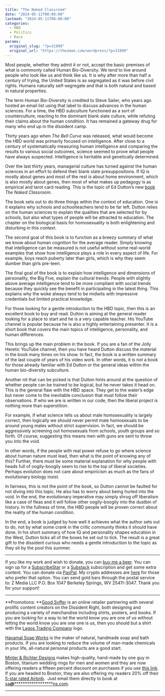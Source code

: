 ```yaml
---
title: "The Naked Classroom"
date: "2024-05-11T00:00:00"
lastmod: "2024-05-11T00:00:00"
categories:
  - HBD
  - Politics
  - Race
params:
  original_slug: "?p=31999"
  original_url: "https://thezman.com/wordpress/?p=31999"
---
```


Most people, whether they admit it or not, accept the basic premises of
what is commonly called Human Bio-Diversity. We tend to live around
people who look like us and think like us. It is why after more than
half a century of trying, the United States is as segregated as it was
before civil rights. Humans naturally self-segregate and that is both
natural and based in natural properties.

The term Human Bio-Diversity is credited to Steve Sailer, who years ago
hosted an email list using that label to discuss advances in the human
sciences. For a time, the HBD subculture functioned as a sort of
counterculture, reacting to the dominant blank slate culture, while
refuting their claims about the human condition. It has remained a
gateway drug for many who end up in the dissident camp.

Thirty years ago when *The Bell Curve* was released, what would become
the HBD world was primarily focused on intelligence. After close to a
century of systematically measuring human intelligence and comparing the
results to various social outcomes, science seemed to prove what people
have always suspected. Intelligence is heritable and genetically
determined.

Over the last thirty years, managerial culture has turned against the
human sciences in an effort to defend their blank slate presuppositions.
If IQ is mostly about genes and most of the rest is about home
environment, which is also mostly about genes, then most of what makes
up pedagogy is as empirical and tarot card reading. This is the topic of
Ed Dutton’s new <a
href="https://www.amazon.com/Naked-Classroom-Evolutionary-Psychology-School-ebook/dp/B0CP45HJYK/034"
rel="noopener" target="_blank">book</a> *The Naked Classroom*.

The book sets out to do three things within the context of education.
One is it explains why schools and schoolteachers tend to be far left.
Dutton relies on the human sciences to explain the qualities that are
selected for by schools, but also what types of people will be attracted
to education. The chapter on the biological basis for homosexuality is
both enlightening and disturbing in this context.

The second goal of this book is to function as a breezy summary of what
we know about human cognition for the average reader. Simply knowing
that intelligence can be measured is not useful without some real-world
examples that show how intelligence plays a role in every aspect of
life. For example, boys reach puberty later than girls, which is why
they seem dumber than girls pre-teen.

The final goal of the book is to explain how intelligence and dimensions
of personality, the Big Five, explain the cultural trends. People with
slightly above average intelligence tend to be more compliant with
social trends because they quickly see the benefit in participating in
the latest thing. This explains why the woke always tend to be midwits
with impressive credentials but limited practical knowledge.

For those looking for a gentle introduction to the HBD topic, then this
is an excellent book to buy and read. Dutton is aiming at the general
reader looking for a place to start and he is a very capable teacher.
His YouTube channel is popular because he is also a highly entertaining
presenter. It is a short book that covers the main topics of
intelligence, personality, and human differences.

This brings up the main problem in the book. If you are a fan of the
Jolly Heretic YouTube channel, then you have heard Dutton discuss the
material in the book many times on his show. In fact, the book is a
written summary of the last couple of years of his video work. In other
words, it is not a book for those already familiar with Ed Dutton or the
general ideas within the human bio-diversity subculture.

Another nit that can be picked is that Dutton hints around at the
question of whether people can be trained to be logical, but he never
takes it head on. This is the general flaw with the HBD space. They get
to the water’s edge but never come to the inevitable conclusion that
must follow their observations. If who we are is written in our code,
then the liberal project is nothing more than superstition.

For example, if what science tells us about male homosexuality is
largely correct, then logically we should never permit male homosexuals
to be around young males without strict supervision. In fact, we should
be aggressively screening out homosexuals from schools, youth groups and
so forth. Of course, suggesting this means men with guns are sent to
throw you into the void.

In other words, if the people with real power refuse to go where science
about human nature must lead, then what is the point of knowing any of
this? Further, there must be some material explanation for why people
with heads full of oogily-boogily seem to rise to the top of liberal
societies. Perhaps evolution does not care about empiricism as much as
the fans of evolutionary biology insist.

In fairness, this is not the point of the book, so Dutton cannot be
faulted for not diving into this topic. He also has to worry about being
hurled into the void. In the end, the evolutionary imperative may simply
shrug off liberalism like a case of fleas and it will follow other
oogily-boogily into the dustbin of history. In the fullness of time, the
HBD people will be proven correct about the reality of the human
condition.

In the end, a book is judged by how well it achieves what the author
sets out to do, not by what some crank in the critic community thinks it
should have done. In his short summary of how IQ and personality shapes
education in the West, Dutton ticks all of the boxes he set out to tick.
The result is a great gift to the dissident curious who needs a gentle
introduction to the topic as they sit by the pool this summer.

------------------------------------------------------------------------

If you like my work and wish to donate, you can
<a href="https://www.buymeacoffee.com/mujolulu" rel="noopener"
target="_blank">buy me a beer</a>. You can sign up for a
<a href="https://www.subscribestar.com/the-z-blog" rel="noopener"
target="_blank">SubscribeStar</a> or a
<a href="https://thedissident.substack.com/" rel="noopener"
target="_blank">Substack</a> subscription and get some extra content.
You can donate via <a
href="https://www.paypal.com/donate/?cmd=_s-xclick&amp;hosted_button_id=UDAS2Q8JYA6CN&amp;source=url"
rel="noopener" target="_blank">PayPal</a>. My crypto addresses are
<a href="https://thezman.com/wordpress/?page_id=22713" rel="noopener"
target="_blank">here</a> for those who prefer that option. You can send
gold bars through the postal service to: Z Media LLC P.O. Box 1047
Berkeley Springs, WV 25411-3047. Thank you for your support!

------------------------------------------------------------------------

**Promotions: **<a href="https://goodsvffer.com/" rel="noopener" target="_blank">Good
Svffer</a> is an online retailer partnering with several prolific
content creators on the Dissident Right, both designing and producing a
variety of merchandise including shirts, posters, and books. If you are
looking for a way to let the world know you are one of us without
letting the world know you are one one is us, then you should but a
shirt with the
<a href="https://goodsvffer.com/products/lagos-trading-company"
rel="noopener" target="_blank">Lagos Trading Company</a> logo.

<a href="https://havamalsoapworks.com/" rel="noopener"
target="_blank">Havamal Soap Works</a> is the maker of natural, handmade
soap and bath products. If you are looking to reduce the volume of
man-made chemicals in your life, all-natural personal products are a
good start.

<a href="https://www.minterandrichterdesigns.com/"
rel="noreferrer nofollow noopener" target="_blank">Minter &amp; Richter
Designs</a> makes high-quality, hand-made by one guy in Boston, titanium
wedding rings for men and women and they are now offering readers a
fifteen percent discount on purchases if you use
<a href="https://www.minterandrichterdesigns.com/discount/ZMAN"
rel="noreferrer nofollow noopener" target="_blank">this link</a>.
<span class="highlight"><span class="colour"><span class="font"><span class="size">If
you are headed to Boston, they are also offering my readers 20% off
their <a
href="https://www.airbnb.com/users/7988017/listings?user_id=7988017&amp;s=3"
rel="noopener noreferrer" target="_blank">5-star rated Airbnb</a>.  Just
email them directly to book at
<a href="mailto:sa***@*********************ns.com"
data-original-string="clU6kq86cinG0cy3CPcyQw==cb72Dw9I1qqmOm4ioYHnQIEoL7X+i50zVtMZ6apXmOI+PFTN0jVYLcY2kUqBfUthjWR"><span
class="apbct-email-encoder"
data-original-string="e/B7jSLsx1c7yiAT7flB8Q==cb7K6jRvJRCqgO7glsCKma/6C/2v2+xfY4KeC0Jmwlwj5e4Zbo+GlJ0F1+g1FX9R2PN"
title="This contact has been encoded by Anti-Spam by CleanTalk. Click to decode. To finish the decoding make sure that JavaScript is enabled in your browser.">sa<span
class="apbct-blur">***</span>@<span
class="apbct-blur">*********************</span>ns.com</span></a>.</span></span></span></span>

------------------------------------------------------------------------
